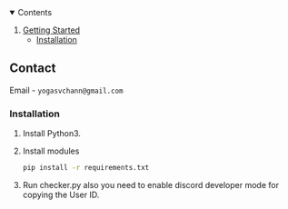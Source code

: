 
<details open="open">
  <summary>Contents</summary>
  <ol>
    <li>
      <a href="#getting-started">Getting Started</a>
      <ul>
        <li><a href="#installation">Installation</a></li>
      </ul>
    </li>
  </ol>
</details>




## Contact

Email - `yogasvchann@gmail.com`

### Installation

1. Install Python3.

2. Install modules
   ```sh
   pip install -r requirements.txt
   ```
3. Run checker.py also you need to enable discord developer mode for copying the User ID.
